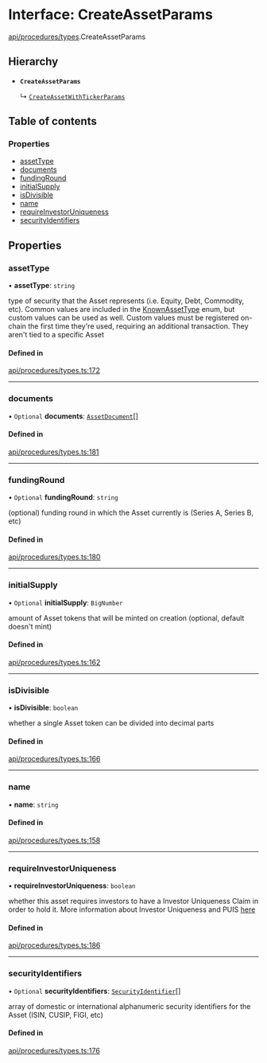 # Interface: CreateAssetParams

[api/procedures/types](../wiki/api.procedures.types).CreateAssetParams

## Hierarchy

- **`CreateAssetParams`**

  ↳ [`CreateAssetWithTickerParams`](../wiki/api.procedures.types.CreateAssetWithTickerParams)

## Table of contents

### Properties

- [assetType](../wiki/api.procedures.types.CreateAssetParams#assettype)
- [documents](../wiki/api.procedures.types.CreateAssetParams#documents)
- [fundingRound](../wiki/api.procedures.types.CreateAssetParams#fundinground)
- [initialSupply](../wiki/api.procedures.types.CreateAssetParams#initialsupply)
- [isDivisible](../wiki/api.procedures.types.CreateAssetParams#isdivisible)
- [name](../wiki/api.procedures.types.CreateAssetParams#name)
- [requireInvestorUniqueness](../wiki/api.procedures.types.CreateAssetParams#requireinvestoruniqueness)
- [securityIdentifiers](../wiki/api.procedures.types.CreateAssetParams#securityidentifiers)

## Properties

### assetType

• **assetType**: `string`

type of security that the Asset represents (i.e. Equity, Debt, Commodity, etc). Common values are included in the
  [KnownAssetType](../wiki/types.KnownAssetType) enum, but custom values can be used as well. Custom values must be registered on-chain the first time
  they're used, requiring an additional transaction. They aren't tied to a specific Asset

#### Defined in

[api/procedures/types.ts:172](https://github.com/PolymathNetwork/polymesh-sdk/blob/c6fe1be3/src/api/procedures/types.ts#L172)

___

### documents

• `Optional` **documents**: [`AssetDocument`](../wiki/types.AssetDocument)[]

#### Defined in

[api/procedures/types.ts:181](https://github.com/PolymathNetwork/polymesh-sdk/blob/c6fe1be3/src/api/procedures/types.ts#L181)

___

### fundingRound

• `Optional` **fundingRound**: `string`

(optional) funding round in which the Asset currently is (Series A, Series B, etc)

#### Defined in

[api/procedures/types.ts:180](https://github.com/PolymathNetwork/polymesh-sdk/blob/c6fe1be3/src/api/procedures/types.ts#L180)

___

### initialSupply

• `Optional` **initialSupply**: `BigNumber`

amount of Asset tokens that will be minted on creation (optional, default doesn't mint)

#### Defined in

[api/procedures/types.ts:162](https://github.com/PolymathNetwork/polymesh-sdk/blob/c6fe1be3/src/api/procedures/types.ts#L162)

___

### isDivisible

• **isDivisible**: `boolean`

whether a single Asset token can be divided into decimal parts

#### Defined in

[api/procedures/types.ts:166](https://github.com/PolymathNetwork/polymesh-sdk/blob/c6fe1be3/src/api/procedures/types.ts#L166)

___

### name

• **name**: `string`

#### Defined in

[api/procedures/types.ts:158](https://github.com/PolymathNetwork/polymesh-sdk/blob/c6fe1be3/src/api/procedures/types.ts#L158)

___

### requireInvestorUniqueness

• **requireInvestorUniqueness**: `boolean`

whether this asset requires investors to have a Investor Uniqueness Claim in order
  to hold it. More information about Investor Uniqueness and PUIS [here](https://developers.polymesh.live/introduction/identity#polymesh-unique-identity-system-puis)

#### Defined in

[api/procedures/types.ts:186](https://github.com/PolymathNetwork/polymesh-sdk/blob/c6fe1be3/src/api/procedures/types.ts#L186)

___

### securityIdentifiers

• `Optional` **securityIdentifiers**: [`SecurityIdentifier`](../wiki/types.SecurityIdentifier)[]

array of domestic or international alphanumeric security identifiers for the Asset (ISIN, CUSIP, FIGI, etc)

#### Defined in

[api/procedures/types.ts:176](https://github.com/PolymathNetwork/polymesh-sdk/blob/c6fe1be3/src/api/procedures/types.ts#L176)

